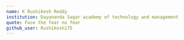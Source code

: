 ```yaml
---
name: K Rushikesh Reddy
institution: Dayananda Sagar academy of technology and management
quote: Face the fear no fear
github_user: Rushikesh175
---
```

